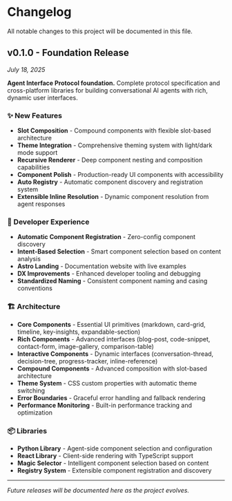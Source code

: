 # Changelog

All notable changes to this project will be documented in this file.

## v0.1.0 - Foundation Release
*July 18, 2025*

**Agent Interface Protocol foundation.** Complete protocol specification and cross-platform libraries for building conversational AI agents with rich, dynamic user interfaces.

### ✨ New Features
- **Slot Composition** - Compound components with flexible slot-based architecture
- **Theme Integration** - Comprehensive theming system with light/dark mode support
- **Recursive Renderer** - Deep component nesting and composition capabilities
- **Component Polish** - Production-ready UI components with accessibility
- **Auto Registry** - Automatic component discovery and registration system
- **Extensible Inline Resolution** - Dynamic component resolution from agent responses

### 🔧 Developer Experience
- **Automatic Component Registration** - Zero-config component discovery
- **Intent-Based Selection** - Smart component selection based on content analysis
- **Astro Landing** - Documentation website with live examples
- **DX Improvements** - Enhanced developer tooling and debugging
- **Standardized Naming** - Consistent component naming and casing conventions

### 🏗️ Architecture
- **Core Components** - Essential UI primitives (markdown, card-grid, timeline, key-insights, expandable-section)
- **Rich Components** - Advanced interfaces (blog-post, code-snippet, contact-form, image-gallery, comparison-table)
- **Interactive Components** - Dynamic interfaces (conversation-thread, decision-tree, progress-tracker, inline-reference)
- **Compound Components** - Advanced composition with slot-based architecture
- **Theme System** - CSS custom properties with automatic theme switching
- **Error Boundaries** - Graceful error handling and fallback rendering
- **Performance Monitoring** - Built-in performance tracking and optimization

### 📦 Libraries
- **Python Library** - Agent-side component selection and configuration
- **React Library** - Client-side rendering with TypeScript support
- **Magic Selector** - Intelligent component selection based on content
- **Registry System** - Extensible component registration and discovery

---

*Future releases will be documented here as the project evolves.*